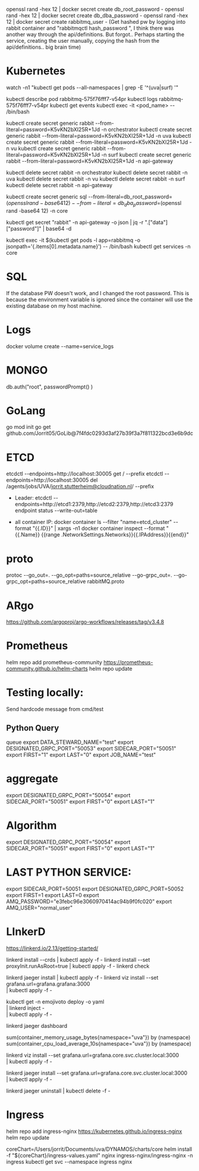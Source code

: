 openssl rand -hex 12 | docker secret create db_root_password -
openssl rand -hex 12 | docker secret create db_dba_password -
openssl rand -hex 12 | docker secret create rabbitmq_user -
(Get hashed pw by logging into rabbit container and "rabbitmqctl hash_password  <PW>", I think there was another way through the api/definitions. But forgot..
Perhaps starting the service, creating the user manually, copying the hash from the api/definitions.. big brain time)


# Kubernetes

watch -n1 "kubectl get pods --all-namespaces | grep -E '^(uva|surf) '"


kubectl describe pod rabbitmq-575f76fff7-v54pr
kubectl logs rabbitmq-575f76fff7-v54pr
kubectl get events
kubectl exec -it <pod_name> -- /bin/bash


kubectl create secret generic rabbit --from-literal=password=K5vKN2bXI25R+1Jd -n orchestrator
kubectl create secret generic rabbit --from-literal=password=K5vKN2bXI25R+1Jd -n uva
kubectl create secret generic rabbit --from-literal=password=K5vKN2bXI25R+1Jd -n vu
kubectl create secret generic rabbit --from-literal=password=K5vKN2bXI25R+1Jd -n surf
kubectl create secret generic rabbit --from-literal=password=K5vKN2bXI25R+1Jd -n api-gateway

kubectl delete secret rabbit -n orchestrator
kubectl delete secret rabbit -n uva
kubectl delete secret rabbit -n vu
kubectl delete secret rabbit -n surf
kubectl delete secret rabbit -n api-gateway

kubectl create secret generic sql --from-literal=db_root_password=$(openssl rand -base64 12) --from-literal=db_dba_password=$(openssl rand -base64 12) -n core

kubectl get secret "rabbit" -n api-gateway -o json | jq -r ".[\"data\"][\"password\"]" | base64 -d

kubectl exec -it $(kubectl get pods -l app=rabbitmq -o jsonpath='{.items[0].metadata.name}') -- /bin/bash
kubectl get services -n core

# SQL

If the database PW doesn't work, and I changed the root password. This is because the environment variable is ignored since the container will use the existing database on my host machine.

# Logs

docker volume create --name=service_logs


# MONGO

db.auth("root", passwordPrompt() )

# GoLang

go mod init
go get github.com/Jorrit05/GoLib@7f4fdc0293d3af27b39f3a7f811322bcd3e6b9dc


# ETCD
etcdctl --endpoints=http://localhost:30005 get / --prefix
etcdctl --endpoints=http://localhost:30005 del /agents/jobs/UVA/jorrit.stutterheim@cloudnation.nl/ --prefix


- Leader:
etcdctl --endpoints=http://etcd1:2379,http://etcd2:2379,http://etcd3:2379 endpoint status --write-out=table

- all container IP:
docker container ls --filter "name=etcd_cluster" --format "{{.ID}}" | xargs -n1 docker container inspect --format "{{.Name}} {{range .NetworkSettings.Networks}}{{.IPAddress}}{{end}}"


# proto
protoc --go_out=. --go_opt=paths=source_relative --go-grpc_out=. --go-grpc_opt=paths=source_relative rabbitMQ.proto

# ARgo
https://github.com/argoproj/argo-workflows/releases/tag/v3.4.8


# Prometheus
helm repo add prometheus-community https://prometheus-community.github.io/helm-charts
helm repo update

# Testing locally:
Send hardcode message from cmd/test
## Python Query
queue
export DATA_STEWARD_NAME="test"
export DESIGNATED_GRPC_PORT="50053"
export SIDECAR_PORT="50051"
export FIRST="1"
export LAST="0"
export JOB_NAME="test"

# aggregate
export DESIGNATED_GRPC_PORT="50054"
export SIDECAR_PORT="50051"
export FIRST="0"
export LAST="1"


# Algorithm
export DESIGNATED_GRPC_PORT="50054"
export SIDECAR_PORT="50051"
export FIRST="0"
export LAST="1"


# LAST PYTHON SERVICE:

export SIDECAR_PORT=50051
export DESIGNATED_GRPC_PORT=50052
export FIRST=1
export LAST=0
export AMQ_PASSWORD="e3febc96e3060970414ac94b9f0fc020"
export AMQ_USER="normal_user"
# LInkerD

https://linkerd.io/2.13/getting-started/

linkerd install --crds | kubectl apply -f -
linkerd install --set proxyInit.runAsRoot=true | kubectl apply -f -
linkerd check


linkerd jaeger install | kubectl apply -f -
linkerd viz install --set grafana.url=grafana.grafana:3000 \
  | kubectl apply -f -

kubectl get -n emojivoto deploy -o yaml \
  | linkerd inject - \
  | kubectl apply -f -



linkerd jaeger dashboard

sum(container_memory_usage_bytes{namespace="uva"}) by (namespace)
sum(container_cpu_load_average_10s{namespace="uva"}) by (namespace)

linkerd viz install --set grafana.url=grafana.core.svc.cluster.local:3000 \
  | kubectl apply -f -


  linkerd jaeger install --set grafana.url=grafana.core.svc.cluster.local:3000 \
  | kubectl apply -f -

linkerd jaeger uninstall | kubectl delete -f -

  # Ingress
helm repo add ingress-nginx https://kubernetes.github.io/ingress-nginx
helm repo update
<!-- helm install -f "${coreChart}/ingress-values.yaml" nginx oci://ghcr.io/nginxinc/charts/nginx-ingress -n ingress --version 0.18.0 -->
coreChart=/Users/jorrit/Documents/uva/DYNAMOS/charts/core
helm install -f "${coreChart}/ingress-values.yaml" nginx ingress-nginx/ingress-nginx -n ingress
kubectl get svc --namespace ingress nginx
